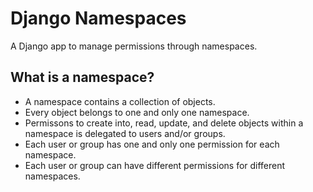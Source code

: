 # Django Namespaces

A Django app to manage permissions through namespaces.

## What is a namespace?

- A namespace contains a collection of objects.
- Every object belongs to one and only one namespace.
- Permissons to create into, read, update, and delete objects within a namespace is delegated to users and/or groups.
- Each user or group has one and only one permission for each namespace.
- Each user or group can have different permissions for different namespaces.
